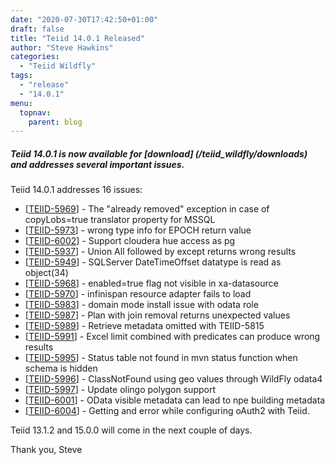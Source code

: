 ```yaml
---
date: "2020-07-30T17:42:50+01:00"
draft: false
title: "Teiid 14.0.1 Released"
author: "Steve Hawkins"
categories:
  - "Teiid Wildfly"
tags:
  - "release"
  - "14.0.1"
menu:
  topnav:
    parent: blog
---
```


##### Teiid 14.0.1 is now available for [download] (/teiid_wildfly/downloads) and addresses several important issues.

<!--more-->

Teiid 14.0.1 addresses 16 issues:

<ul>
<li>[<a href='https://issues.redhat.com/browse/TEIID-5969'>TEIID-5969</a>] -         The &quot;already removed&quot; exception in case of copyLobs=true translator property for MSSQL
</li>
<li>[<a href='https://issues.redhat.com/browse/TEIID-5973'>TEIID-5973</a>] -         wrong type info for EPOCH return value
</li>
<li>[<a href='https://issues.redhat.com/browse/TEIID-6002'>TEIID-6002</a>] -         Support cloudera hue access as pg
</li>
<li>[<a href='https://issues.redhat.com/browse/TEIID-5937'>TEIID-5937</a>] -         Union All followed by except returns wrong results
</li>
<li>[<a href='https://issues.redhat.com/browse/TEIID-5949'>TEIID-5949</a>] -         SQLServer DateTimeOffset datatype is read as object(34)
</li>
<li>[<a href='https://issues.redhat.com/browse/TEIID-5968'>TEIID-5968</a>] -         enabled=true flag not visible in xa-datasource
</li>
<li>[<a href='https://issues.redhat.com/browse/TEIID-5970'>TEIID-5970</a>] -         infinispan resource adapter fails to load
</li>
<li>[<a href='https://issues.redhat.com/browse/TEIID-5983'>TEIID-5983</a>] -         domain mode install issue with odata role
</li>
<li>[<a href='https://issues.redhat.com/browse/TEIID-5987'>TEIID-5987</a>] -         Plan with join removal returns unexpected values
</li>
<li>[<a href='https://issues.redhat.com/browse/TEIID-5989'>TEIID-5989</a>] -         Retrieve metadata omitted with TEIID-5815
</li>
<li>[<a href='https://issues.redhat.com/browse/TEIID-5991'>TEIID-5991</a>] -         Excel limit combined with predicates can produce wrong results
</li>
<li>[<a href='https://issues.redhat.com/browse/TEIID-5995'>TEIID-5995</a>] -         Status table not found in mvn status function when schema is hidden
</li>
<li>[<a href='https://issues.redhat.com/browse/TEIID-5996'>TEIID-5996</a>] -         ClassNotFound using geo values through WildFly odata4
</li>
<li>[<a href='https://issues.redhat.com/browse/TEIID-5997'>TEIID-5997</a>] -         Update olingo polygon support
</li>
<li>[<a href='https://issues.redhat.com/browse/TEIID-6001'>TEIID-6001</a>] -         OData visible metadata can lead to npe building metadata
</li>
<li>[<a href='https://issues.redhat.com/browse/TEIID-6004'>TEIID-6004</a>] -         Getting and error while configuring oAuth2 with Teiid.
</li>
</ul>
                                                                
Teiid 13.1.2 and 15.0.0 will come in the next couple of days.

Thank you, Steve